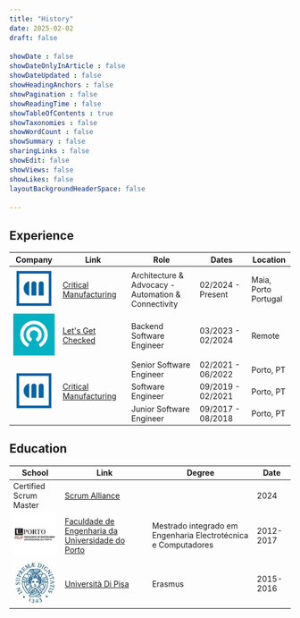 ```yaml
---
title: "History"
date: 2025-02-02
draft: false

showDate : false
showDateOnlyInArticle : false
showDateUpdated : false
showHeadingAnchors : false
showPagination : false
showReadingTime : false
showTableOfContents : true
showTaxonomies : false 
showWordCount : false
showSummary : false
sharingLinks : false
showEdit: false
showViews: false
showLikes: false
layoutBackgroundHeaderSpace: false

---
```


## Experience

<table style="display:table;">
  <thead>
    <tr>
      <th>Company</th>
      <th>Link</th>
      <th>Role</th>
      <th>Dates</th>
      <th>Location</th>
    </tr>
  </thead>
  <tbody>
      <tr>
      <td><img class="customEntitityLogo" alt="Critical Manufacturing" src="img/critical_manufacturing_logo.jpg" /></td>
      <td><a href="https://www.criticalmanufacturing.com/">Critical Manufacturing</a></td>
      <td>Architecture & Advocacy - <br /> Automation & Connectivity</td>
      <td>02/2024 - Present</td>
      <td>Maia, Porto<br />Portugal</td>
    </tr>
    <tr>
      <td><img class="customEntitityLogo" alt="Let's Get Checked" src="img/letsgetchecked_logo.jpg" /></td>
      <td><a href="https://www.letsgetchecked.com/">Let's Get Checked</a></td>
      <td>Backend Software Engineer</td>
      <td>03/2023 - 02/2024</td>
      <td>Remote</td>
    </tr>
    <tr>
      <td rowspan=4><img class="customEntitityLogo" alt="Critical Manufacturing" src="img/critical_manufacturing_logo.jpg" /></td>
      <td rowspan=5><a href="https://www.criticalmanufacturing.com/" target="_blank">Critical Manufacturing</a></td>
    </tr>
      <tr>
          <td>Senior Software Engineer</td>
          <td>02/2021 - 06/2022</td>
          <td>Porto, PT</td>
      </tr>
      <tr>
          <td>Software Engineer</td>
          <td>09/2019 - 02/2021</td>
          <td>Porto, PT</td>
      </tr>
      <tr>
          <td>Junior Software Engineer</td>
          <td>09/2017 - 08/2018</td>
          <td>Porto, PT</td>
      </tr>
  </tbody>
</table>

## Education

<table>
    <thead>
        <tr>
            <th>School</th>
            <th>Link</th>
            <th>Degree</th>
            <th>Date</th>
        </tr>
    </thead>
    <tbody>
        <tr>
            <td>Certified Scrum Master</td>
            <td><a href="https://www.scrumalliance.org/" target="_blank">Scrum Alliance</a></td>
            <td></td>
            <td>2024</td>
        </tr>
        <tr>
            <td><img class="customEntitityLogo" src="img/feup-logo.jpg"/></td>
            <td><a href="https://www.up.pt/feup/pt/" target="_blank">Faculdade de Engenharia da Universidade do Porto</a></td>
            <td>Mestrado integrado em Engenharia Electrotécnica e Computadores</td>
            <td>2012-2017</td>
        </tr>
        <tr>
            <td><img class="customEntitityLogo" src="img/unipisa_logo.jpg"/></td>
            <td><a href="https://www.unipi.it/" target="_blank">Università Di Pisa</a></td>
            <td>Erasmus</td>
            <td>2015-2016</td>
        </tr>
    </tbody>
</table>